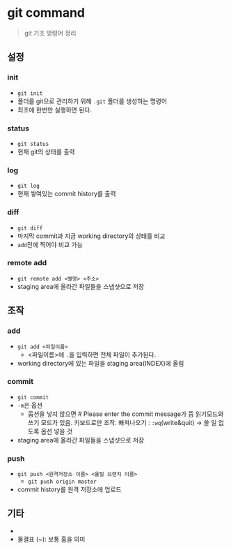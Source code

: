 # git command

> git 기초 명령어 정리



## 설정

### init

+ `git init`
+ 폴더를 git으로 관리하기 위해 `.git` 폴더를 생성하는 명령어
+ 최초에 한번만 실행하면 된다.

### status

- `git status`
- 현재 git의 상태를 출력

### log

- `git log`
- 현재 쌓여있는 commit history를 출력



### diff

+ `git diff`
+ 마지막 commit과 지금 working directory의 상태를 비교
+ `add`전에 찍어야 비교 가능



### remote add

- `git remote add <별명> <주소>`
- staging area에 올라간 파일들을 스냅샷으로 저장



## 조작

### add

- `git add <파일이름>`
  - <파일이름>에 `.`을 입력하면 전체 파일이 추가된다.
- working directory에 있는 파일을 staging area(INDEX)에 올림



### commit

- `git commit` 
- `-m`은 옵션
  + 옵션을 넣지 않으면 # Please enter the commit message가 뜸
    읽기모드와 쓰기 모드가 있음. 키보드로만 조작. 빠져나오기 : `:wq`(write&quit)
    -> 쓸 일 없도록 옵션 넣을 것
- staging area에 올라간 파일들을 스냅샷으로 저장



### push

- `git push <원격저장소 이름> <올릴 브랜치 이름>`
  - `git push origin master`
- commit history를 원격 저장소에 업로드

## 기타



- 
- 물결표 (~): 보통 홈을 의미